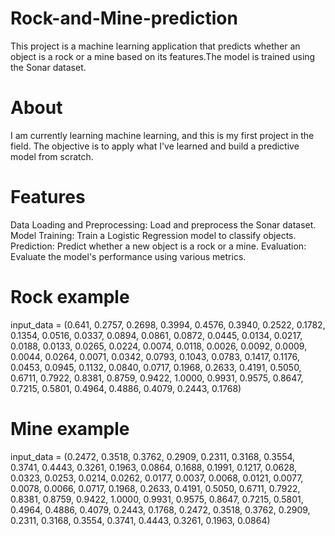 # Rock-and-Mine-prediction
This project is a machine learning application that predicts whether an object is a rock or a mine based on its features.The model is trained using the Sonar dataset.
# About
I am currently learning machine learning, and this is my first project in the field. The objective is to apply what I've learned and build a predictive model from scratch.
# Features
Data Loading and Preprocessing: Load and preprocess the Sonar dataset.
Model Training: Train a Logistic Regression model to classify objects.
Prediction: Predict whether a new object is a rock or a mine.
Evaluation: Evaluate the model's performance using various metrics.
# Rock example
input_data = (0.641, 0.2757, 0.2698, 0.3994, 0.4576, 0.3940, 0.2522, 0.1782, 0.1354, 0.0516, 
              0.0337, 0.0894, 0.0861, 0.0872, 0.0445, 0.0134, 0.0217, 0.0188, 0.0133, 0.0265, 
              0.0224, 0.0074, 0.0118, 0.0026, 0.0092, 0.0009, 0.0044, 0.0264, 0.0071, 0.0342, 
              0.0793, 0.1043, 0.0783, 0.1417, 0.1176, 0.0453, 0.0945, 0.1132, 0.0840, 0.0717, 
              0.1968, 0.2633, 0.4191, 0.5050, 0.6711, 0.7922, 0.8381, 0.8759, 0.9422, 1.0000, 
              0.9931, 0.9575, 0.8647, 0.7215, 0.5801, 0.4964, 0.4886, 0.4079, 0.2443, 0.1768)
# Mine example
input_data = (0.2472, 0.3518, 0.3762, 0.2909, 0.2311, 0.3168, 0.3554, 0.3741, 0.4443, 0.3261, 
              0.1963, 0.0864, 0.1688, 0.1991, 0.1217, 0.0628, 0.0323, 0.0253, 0.0214, 0.0262, 
              0.0177, 0.0037, 0.0068, 0.0121, 0.0077, 0.0078, 0.0066, 0.0717, 0.1968, 0.2633, 
              0.4191, 0.5050, 0.6711, 0.7922, 0.8381, 0.8759, 0.9422, 1.0000, 0.9931, 0.9575, 
              0.8647, 0.7215, 0.5801, 0.4964, 0.4886, 0.4079, 0.2443, 0.1768, 0.2472, 0.3518, 
              0.3762, 0.2909, 0.2311, 0.3168, 0.3554, 0.3741, 0.4443, 0.3261, 0.1963, 0.0864)


